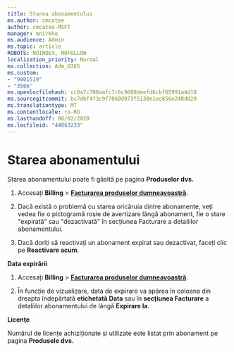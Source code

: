 ```yaml
---
title: Starea abonamentului
ms.author: cmcatee
author: cmcatee-MSFT
manager: mnirkhe
ms.audience: Admin
ms.topic: article
ROBOTS: NOINDEX, NOFOLLOW
localization_priority: Normal
ms.collection: Adm_O365
ms.custom:
- "9001519"
- "3586"
ms.openlocfilehash: cc0a7c708aafc7c6c9680deefd6cbf65991a4d18
ms.sourcegitcommit: bc7d6f4f3c9f7060d073f5130e1ec856e248d020
ms.translationtype: MT
ms.contentlocale: ro-RO
ms.lasthandoff: 06/02/2020
ms.locfileid: "44063233"
---
```

# <a name="subscription-status"></a>Starea abonamentului

Starea abonamentului poate fi găsită pe pagina **Produselor dvs.**

1. Accesați **Billing**  >  **[Facturarea produselor dumneavoastră](https://go.microsoft.com/fwlink/p/?linkid=842054)**.

2. Dacă există o problemă cu starea oricăruia dintre abonamente, veți vedea fie o pictogramă roșie de avertizare lângă abonament, fie o stare "expirată" sau "dezactivată" în secțiunea Facturare a detaliilor abonamentului.

3. Dacă doriți să reactivați un abonament expirat sau dezactivat, faceți clic pe **Reactivare acum**.

**Data expirării**

1. Accesați **Billing**  >  **[Facturarea produselor dumneavoastră](https://go.microsoft.com/fwlink/p/?linkid=842054)**.

2. În funcție de vizualizare, data de expirare va apărea în coloana din dreapta îndepărtată **etichetată Data** sau în **secțiunea Facturare** a detaliilor abonamentului de lângă **Expirare la**.

**Licenţe**

Numărul de licențe achiziționate și utilizate este listat prin abonament pe pagina **Produsele dvs.**

